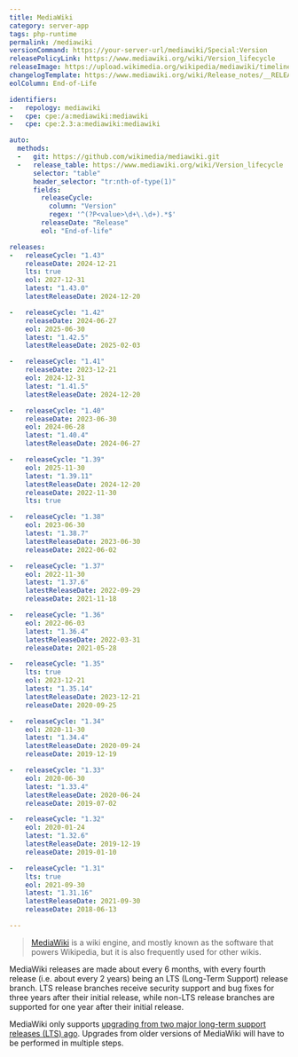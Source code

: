 ```yaml
---
title: MediaWiki
category: server-app
tags: php-runtime
permalink: /mediawiki
versionCommand: https://your-server-url/mediawiki/Special:Version
releasePolicyLink: https://www.mediawiki.org/wiki/Version_lifecycle
releaseImage: https://upload.wikimedia.org/wikipedia/mediawiki/timeline/hs5faq2k9b3pw5dm4fabgjwtjf2l8jw.png
changelogTemplate: https://www.mediawiki.org/wiki/Release_notes/__RELEASE_CYCLE__
eolColumn: End-of-Life

identifiers:
-   repology: mediawiki
-   cpe: cpe:/a:mediawiki:mediawiki
-   cpe: cpe:2.3:a:mediawiki:mediawiki

auto:
  methods:
  -   git: https://github.com/wikimedia/mediawiki.git
  -   release_table: https://www.mediawiki.org/wiki/Version_lifecycle
      selector: "table"
      header_selector: "tr:nth-of-type(1)"
      fields:
        releaseCycle:
          column: "Version"
          regex: '^(?P<value>\d+\.\d+).*$'
        releaseDate: "Release"
        eol: "End-of-life"

releases:
-   releaseCycle: "1.43"
    releaseDate: 2024-12-21
    lts: true
    eol: 2027-12-31
    latest: "1.43.0"
    latestReleaseDate: 2024-12-20

-   releaseCycle: "1.42"
    releaseDate: 2024-06-27
    eol: 2025-06-30
    latest: "1.42.5"
    latestReleaseDate: 2025-02-03

-   releaseCycle: "1.41"
    releaseDate: 2023-12-21
    eol: 2024-12-31
    latest: "1.41.5"
    latestReleaseDate: 2024-12-20

-   releaseCycle: "1.40"
    releaseDate: 2023-06-30
    eol: 2024-06-28
    latest: "1.40.4"
    latestReleaseDate: 2024-06-27

-   releaseCycle: "1.39"
    eol: 2025-11-30
    latest: "1.39.11"
    latestReleaseDate: 2024-12-20
    releaseDate: 2022-11-30
    lts: true

-   releaseCycle: "1.38"
    eol: 2023-06-30
    latest: "1.38.7"
    latestReleaseDate: 2023-06-30
    releaseDate: 2022-06-02

-   releaseCycle: "1.37"
    eol: 2022-11-30
    latest: "1.37.6"
    latestReleaseDate: 2022-09-29
    releaseDate: 2021-11-18

-   releaseCycle: "1.36"
    eol: 2022-06-03
    latest: "1.36.4"
    latestReleaseDate: 2022-03-31
    releaseDate: 2021-05-28

-   releaseCycle: "1.35"
    lts: true
    eol: 2023-12-21
    latest: "1.35.14"
    latestReleaseDate: 2023-12-21
    releaseDate: 2020-09-25

-   releaseCycle: "1.34"
    eol: 2020-11-30
    latest: "1.34.4"
    latestReleaseDate: 2020-09-24
    releaseDate: 2019-12-19

-   releaseCycle: "1.33"
    eol: 2020-06-30
    latest: "1.33.4"
    latestReleaseDate: 2020-06-24
    releaseDate: 2019-07-02

-   releaseCycle: "1.32"
    eol: 2020-01-24
    latest: "1.32.6"
    latestReleaseDate: 2019-12-19
    releaseDate: 2019-01-10

-   releaseCycle: "1.31"
    lts: true
    eol: 2021-09-30
    latest: "1.31.16"
    latestReleaseDate: 2021-09-30
    releaseDate: 2018-06-13

---
```


> [MediaWiki](https://mediawiki.org) is a wiki engine, and mostly known as the software that powers
> Wikipedia, but it is also frequently used for other wikis.

MediaWiki releases are made about every 6 months, with every fourth release (i.e. about every 2
years) being an LTS (Long-Term Support) release branch. LTS release branches receive security
support and bug fixes for three years after their initial release, while non-LTS release branches
are supported for one year after their initial release.

MediaWiki only supports [upgrading from two major long-term support releases
(LTS) ago](https://phabricator.wikimedia.org/T259771 "RFC: Drop support for older database upgrades on MediaWiki Phabricator").
Upgrades from older versions of MediaWiki will have to be performed in multiple steps.
